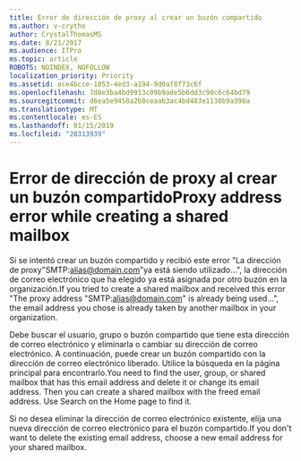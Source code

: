 ```yaml
---
title: Error de dirección de proxy al crear un buzón compartido
ms.author: v-crytho
author: CrystalThomasMS
ms.date: 8/21/2017
ms.audience: ITPro
ms.topic: article
ROBOTS: NOINDEX, NOFOLLOW
localization_priority: Priority
ms.assetid: ece4bcce-1053-4ed3-a194-9d0af8f73c6f
ms.openlocfilehash: 7d8e3ba4bd9913c09b9ade5b6dd3c90c6c64bd79
ms.sourcegitcommit: d6ea5e9458a2b8ceaab3ac4bd483e1130b9a398a
ms.translationtype: MT
ms.contentlocale: es-ES
ms.lasthandoff: 01/15/2019
ms.locfileid: "28313939"
---
```

# <a name="proxy-address-error-while-creating-a-shared-mailbox"></a><span data-ttu-id="1d4eb-102">Error de dirección de proxy al crear un buzón compartido</span><span class="sxs-lookup"><span data-stu-id="1d4eb-102">Proxy address error while creating a shared mailbox</span></span>

<span data-ttu-id="1d4eb-103">Si se intentó crear un buzón compartido y recibió este error "La dirección de proxy"SMTP:alias@domain.com"ya está siendo utilizado...", la dirección de correo electrónico que ha elegido ya está asignada por otro buzón en la organización.</span><span class="sxs-lookup"><span data-stu-id="1d4eb-103">If you tried to create a shared mailbox and received this error "The proxy address "SMTP:alias@domain.com" is already being used…", the email address you chose is already taken by another mailbox in your organization.</span></span>
  
<span data-ttu-id="1d4eb-p101">Debe buscar el usuario, grupo o buzón compartido que tiene esta dirección de correo electrónico y eliminarla o cambiar su dirección de correo electrónico. A continuación, puede crear un buzón compartido con la dirección de correo electrónico liberado. Utilice la búsqueda en la página principal para encontrarlo.</span><span class="sxs-lookup"><span data-stu-id="1d4eb-p101">You need to find the user, group, or shared mailbox that has this email address and delete it or change its email address. Then you can create a shared mailbox with the freed email address. Use Search on the Home page to find it.</span></span>
  
<span data-ttu-id="1d4eb-107">Si no desea eliminar la dirección de correo electrónico existente, elija una nueva dirección de correo electrónico para el buzón compartido.</span><span class="sxs-lookup"><span data-stu-id="1d4eb-107">If you don't want to delete the existing email address, choose a new email address for your shared mailbox.</span></span>
  

